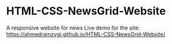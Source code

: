 # HTML-CSS-NewsGrid-Website
A responsive website for news
Live demo for the site: https://ahmedramzygi.github.io/HTML-CSS-NewsGrid-Website/
